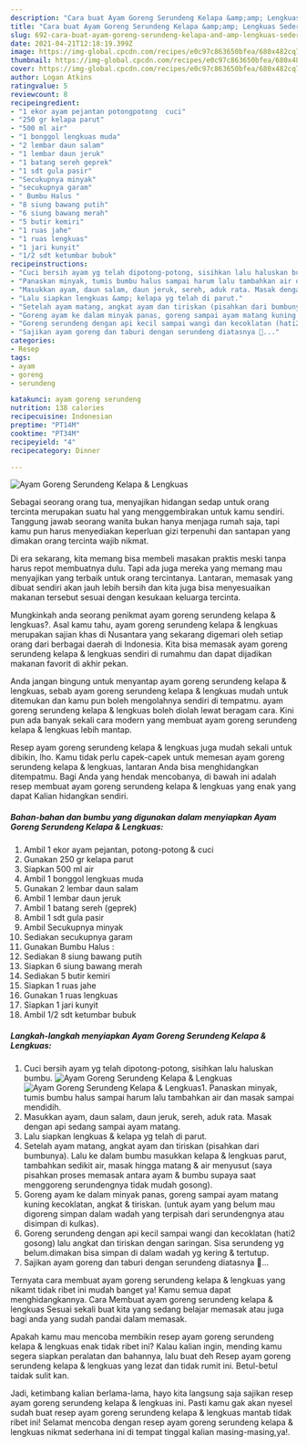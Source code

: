 ```yaml
---
description: "Cara buat Ayam Goreng Serundeng Kelapa &amp;amp; Lengkuas Sederhana dan Mudah Dibuat"
title: "Cara buat Ayam Goreng Serundeng Kelapa &amp;amp; Lengkuas Sederhana dan Mudah Dibuat"
slug: 692-cara-buat-ayam-goreng-serundeng-kelapa-and-amp-lengkuas-sederhana-dan-mudah-dibuat
date: 2021-04-21T12:18:19.399Z
image: https://img-global.cpcdn.com/recipes/e0c97c863650bfea/680x482cq70/ayam-goreng-serundeng-kelapa-lengkuas-foto-resep-utama.jpg
thumbnail: https://img-global.cpcdn.com/recipes/e0c97c863650bfea/680x482cq70/ayam-goreng-serundeng-kelapa-lengkuas-foto-resep-utama.jpg
cover: https://img-global.cpcdn.com/recipes/e0c97c863650bfea/680x482cq70/ayam-goreng-serundeng-kelapa-lengkuas-foto-resep-utama.jpg
author: Logan Atkins
ratingvalue: 5
reviewcount: 8
recipeingredient:
- "1 ekor ayam pejantan potongpotong  cuci"
- "250 gr kelapa parut"
- "500 ml air"
- "1 bonggol lengkuas muda"
- "2 lembar daun salam"
- "1 lembar daun jeruk"
- "1 batang sereh geprek"
- "1 sdt gula pasir"
- "Secukupnya minyak"
- "secukupnya garam"
- " Bumbu Halus "
- "8 siung bawang putih"
- "6 siung bawang merah"
- "5 butir kemiri"
- "1 ruas jahe"
- "1 ruas lengkuas"
- "1 jari kunyit"
- "1/2 sdt ketumbar bubuk"
recipeinstructions:
- "Cuci bersih ayam yg telah dipotong-potong, sisihkan lalu haluskan bumbu."
- "Panaskan minyak, tumis bumbu halus sampai harum lalu tambahkan air dan masak sampai mendidih."
- "Masukkan ayam, daun salam, daun jeruk, sereh, aduk rata. Masak dengan api sedang sampai ayam matang."
- "Lalu siapkan lengkuas &amp; kelapa yg telah di parut."
- "Setelah ayam matang, angkat ayam dan tiriskan (pisahkan dari bumbunya). Lalu ke dalam bumbu masukkan kelapa &amp; lengkuas parut, tambahkan sedikit air, masak hingga matang &amp; air menyusut (saya pisahkan proses memasak antara ayam &amp; bumbu supaya saat menggoreng serundengnya tidak mudah gosong)."
- "Goreng ayam ke dalam minyak panas, goreng sampai ayam matang kuning kecoklatan, angkat &amp; tiriskan. (untuk ayam yang belum mau digoreng simpan dalam wadah yang terpisah dari serundengnya atau disimpan di kulkas)."
- "Goreng serundeng dengan api kecil sampai wangi dan kecoklatan (hati2 gosong) lalu angkat dan tiriskan dengan saringan. Sisa serundeng yg belum.dimakan bisa simpan di dalam wadah yg kering &amp; tertutup."
- "Sajikan ayam goreng dan taburi dengan serundeng diatasnya 🤗..."
categories:
- Resep
tags:
- ayam
- goreng
- serundeng

katakunci: ayam goreng serundeng 
nutrition: 138 calories
recipecuisine: Indonesian
preptime: "PT14M"
cooktime: "PT34M"
recipeyield: "4"
recipecategory: Dinner

---
```



![Ayam Goreng Serundeng Kelapa &amp; Lengkuas](https://img-global.cpcdn.com/recipes/e0c97c863650bfea/680x482cq70/ayam-goreng-serundeng-kelapa-lengkuas-foto-resep-utama.jpg)

Sebagai seorang orang tua, menyajikan hidangan sedap untuk orang tercinta merupakan suatu hal yang menggembirakan untuk kamu sendiri. Tanggung jawab seorang  wanita bukan hanya menjaga rumah saja, tapi kamu pun harus menyediakan keperluan gizi terpenuhi dan santapan yang dimakan orang tercinta wajib nikmat.

Di era  sekarang, kita memang bisa membeli masakan praktis meski tanpa harus repot membuatnya dulu. Tapi ada juga mereka yang memang mau menyajikan yang terbaik untuk orang tercintanya. Lantaran, memasak yang dibuat sendiri akan jauh lebih bersih dan kita juga bisa menyesuaikan makanan tersebut sesuai dengan kesukaan keluarga tercinta. 



Mungkinkah anda seorang penikmat ayam goreng serundeng kelapa &amp; lengkuas?. Asal kamu tahu, ayam goreng serundeng kelapa &amp; lengkuas merupakan sajian khas di Nusantara yang sekarang digemari oleh setiap orang dari berbagai daerah di Indonesia. Kita bisa memasak ayam goreng serundeng kelapa &amp; lengkuas sendiri di rumahmu dan dapat dijadikan makanan favorit di akhir pekan.

Anda jangan bingung untuk menyantap ayam goreng serundeng kelapa &amp; lengkuas, sebab ayam goreng serundeng kelapa &amp; lengkuas mudah untuk ditemukan dan kamu pun boleh mengolahnya sendiri di tempatmu. ayam goreng serundeng kelapa &amp; lengkuas boleh diolah lewat beragam cara. Kini pun ada banyak sekali cara modern yang membuat ayam goreng serundeng kelapa &amp; lengkuas lebih mantap.

Resep ayam goreng serundeng kelapa &amp; lengkuas juga mudah sekali untuk dibikin, lho. Kamu tidak perlu capek-capek untuk memesan ayam goreng serundeng kelapa &amp; lengkuas, lantaran Anda bisa menghidangkan ditempatmu. Bagi Anda yang hendak mencobanya, di bawah ini adalah resep membuat ayam goreng serundeng kelapa &amp; lengkuas yang enak yang dapat Kalian hidangkan sendiri.

<!--inarticleads1-->

##### Bahan-bahan dan bumbu yang digunakan dalam menyiapkan Ayam Goreng Serundeng Kelapa &amp; Lengkuas:

1. Ambil 1 ekor ayam pejantan, potong-potong &amp; cuci
1. Gunakan 250 gr kelapa parut
1. Siapkan 500 ml air
1. Ambil 1 bonggol lengkuas muda
1. Gunakan 2 lembar daun salam
1. Ambil 1 lembar daun jeruk
1. Ambil 1 batang sereh (geprek)
1. Ambil 1 sdt gula pasir
1. Ambil Secukupnya minyak
1. Sediakan secukupnya garam
1. Gunakan  Bumbu Halus :
1. Sediakan 8 siung bawang putih
1. Siapkan 6 siung bawang merah
1. Sediakan 5 butir kemiri
1. Siapkan 1 ruas jahe
1. Gunakan 1 ruas lengkuas
1. Siapkan 1 jari kunyit
1. Ambil 1/2 sdt ketumbar bubuk




<!--inarticleads2-->

##### Langkah-langkah menyiapkan Ayam Goreng Serundeng Kelapa &amp; Lengkuas:

1. Cuci bersih ayam yg telah dipotong-potong, sisihkan lalu haluskan bumbu.
<img src="https://img-global.cpcdn.com/steps/82a0933b22dce763/160x128cq70/ayam-goreng-serundeng-kelapa-lengkuas-langkah-memasak-1-foto.jpg" alt="Ayam Goreng Serundeng Kelapa &amp; Lengkuas"><img src="https://img-global.cpcdn.com/steps/f41edcf462719a50/160x128cq70/ayam-goreng-serundeng-kelapa-lengkuas-langkah-memasak-1-foto.jpg" alt="Ayam Goreng Serundeng Kelapa &amp; Lengkuas">1. Panaskan minyak, tumis bumbu halus sampai harum lalu tambahkan air dan masak sampai mendidih.
1. Masukkan ayam, daun salam, daun jeruk, sereh, aduk rata. Masak dengan api sedang sampai ayam matang.
1. Lalu siapkan lengkuas &amp; kelapa yg telah di parut.
1. Setelah ayam matang, angkat ayam dan tiriskan (pisahkan dari bumbunya). Lalu ke dalam bumbu masukkan kelapa &amp; lengkuas parut, tambahkan sedikit air, masak hingga matang &amp; air menyusut (saya pisahkan proses memasak antara ayam &amp; bumbu supaya saat menggoreng serundengnya tidak mudah gosong).
1. Goreng ayam ke dalam minyak panas, goreng sampai ayam matang kuning kecoklatan, angkat &amp; tiriskan. (untuk ayam yang belum mau digoreng simpan dalam wadah yang terpisah dari serundengnya atau disimpan di kulkas).
1. Goreng serundeng dengan api kecil sampai wangi dan kecoklatan (hati2 gosong) lalu angkat dan tiriskan dengan saringan. Sisa serundeng yg belum.dimakan bisa simpan di dalam wadah yg kering &amp; tertutup.
1. Sajikan ayam goreng dan taburi dengan serundeng diatasnya 🤗...




Ternyata cara membuat ayam goreng serundeng kelapa &amp; lengkuas yang nikamt tidak ribet ini mudah banget ya! Kamu semua dapat menghidangkannya. Cara Membuat ayam goreng serundeng kelapa &amp; lengkuas Sesuai sekali buat kita yang sedang belajar memasak atau juga bagi anda yang sudah pandai dalam memasak.

Apakah kamu mau mencoba membikin resep ayam goreng serundeng kelapa &amp; lengkuas enak tidak ribet ini? Kalau kalian ingin, mending kamu segera siapkan peralatan dan bahannya, lalu buat deh Resep ayam goreng serundeng kelapa &amp; lengkuas yang lezat dan tidak rumit ini. Betul-betul taidak sulit kan. 

Jadi, ketimbang kalian berlama-lama, hayo kita langsung saja sajikan resep ayam goreng serundeng kelapa &amp; lengkuas ini. Pasti kamu gak akan nyesel sudah buat resep ayam goreng serundeng kelapa &amp; lengkuas mantab tidak ribet ini! Selamat mencoba dengan resep ayam goreng serundeng kelapa &amp; lengkuas nikmat sederhana ini di tempat tinggal kalian masing-masing,ya!.

